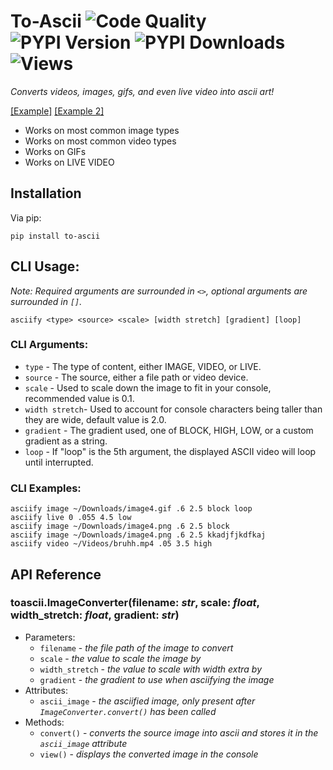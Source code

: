 # To-Ascii ![Code Quality](https://www.codefactor.io/repository/github/iapetus-11/to-ascii/badge/master) ![PYPI Version](https://img.shields.io/pypi/v/to-ascii.svg) ![PYPI Downloads](https://img.shields.io/pypi/dw/to-ascii?color=0FAE6E) ![Views](https://api.ghprofile.me/view?username=iapetus-11.to-ascii&color=0FAE6E&label=views&style=flat)
*Converts videos, images, gifs, and even live video into ascii art!*

[\[Example\]](https://www.youtube.com/watch?v=S5-_BzdrOkQ) [\[Example 2\]](https://www.youtube.com/watch?v=eX4pYQjCyYg)

* Works on most common image types
* Works on most common video types
* Works on GIFs
* Works on LIVE VIDEO

## Installation
Via pip:
```
pip install to-ascii
```

## CLI Usage:
*Note: Required arguments are surrounded in `<>`, optional arguments are surrounded in `[]`.*

```
asciify <type> <source> <scale> [width stretch] [gradient] [loop]
```

### CLI Arguments:
- `type` - The type of content, either IMAGE, VIDEO, or LIVE.
- `source` - The source, either a file path or video device.
- `scale` - Used to scale down the image to fit in your console, recommended value is 0.1.
- `width stretch`- Used to account for console characters being taller than they are wide, default value is 2.0.
- `gradient` - The gradient used, one of BLOCK, HIGH, LOW, or a custom gradient as a string.
- `loop` - If "loop" is the 5th argument, the displayed ASCII video will loop until interrupted.

### CLI Examples:
```
asciify image ~/Downloads/image4.gif .6 2.5 block loop
asciify live 0 .055 4.5 low
asciify image ~/Downloads/image4.png .6 2.5 block
asciify image ~/Downloads/image4.png .6 2.5 kkadjfjkdfkaj
asciify video ~/Videos/bruhh.mp4 .05 3.5 high
```

## API Reference
### toascii.**ImageConverter**(filename: *str*, scale: *float*, width_stretch: *float*, gradient: *str*)
- Parameters:
  - `filename` - *the file path of the image to convert*
  - `scale` - *the value to scale the image by*
  - `width_stretch` - *the value to scale with width extra by*
  - `gradient` - *the gradient to use when asciifying the image*
- Attributes:
  - `ascii_image` - *the asciified image, only present after `ImageConverter.convert()` has been called*
- Methods:
  - `convert()` - *converts the source image into ascii and stores it in the `ascii_image` attribute*
  - `view()` - *displays the converted image in the console*
